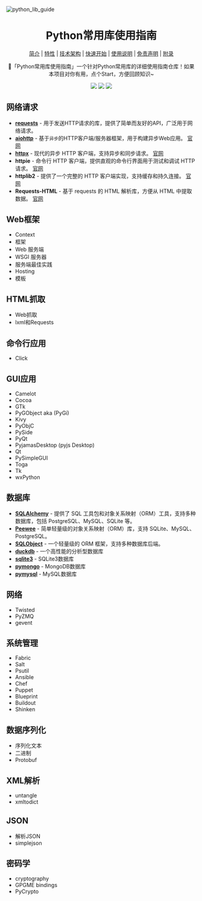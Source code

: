 ![python_lib_guide](https://socialify.git.ci/FearlessPeople/python_lib_guide/image?description=1&forks=1&language=1&name=1&owner=1&pattern=Circuit%20Board&pulls=1&stargazers=1&theme=Light)

<h1 align="center">Python常用库使用指南</h1>

<div align="center">

[简介](#简介) | [特性](#特性) | [技术架构](#技术架构) | [快速开始](#快速开始) | [使用说明](#使用说明) | [免责声明](#免责声明) | [附录](#附录)

🚀「Python常用库使用指南」一个针对Python常用库的详细使用指南仓库！如果本项目对你有用，点个Start，方便回顾知识~
<p align="center">
    <a target="_blank" href="https://www.python.org/downloads/release/python-3810/"><img src="https://img.shields.io/badge/Python-3.x-blue.svg" /></a>
    <a target="_blank" href='https://github.com/FearlessPeople/python_lib_guide'><img src="https://img.shields.io/github/stars/FearlessPeople/python_lib_guide?style=social"/></a>
    <a target="_blank" href="LICENSE"><img src="https://img.shields.io/:license-GPLv3-blue.svg"></a>
</p>
</div>

## 网络请求

- **[requests](https://github.com/FearlessPeople/python_lib_guide/tree/main/%E7%BD%91%E7%BB%9C%E8%AF%B7%E6%B1%82/requests)** - 用于发送HTTP请求的库，提供了简单而友好的API，广泛用于网络请求。
- **[aiohttp](https://github.com/FearlessPeople/python_lib_guide/tree/main/%E7%BD%91%E7%BB%9C%E8%AF%B7%E6%B1%82/aiohttp)** - 基于`异步`的HTTP客户端/服务器框架，用于构建异步Web应用。 [官网](https://docs.aiohttp.org/)
- **[httpx](https://github.com/FearlessPeople/python_lib_guide/tree/main/%E7%BD%91%E7%BB%9C%E8%AF%B7%E6%B1%82/httpx)** - 现代的异步 HTTP 客户端，支持异步和同步请求。 [官网](https://www.python-httpx.org/)
- **httpie** - 命令行 HTTP 客户端，提供直观的命令行界面用于测试和调试 HTTP 请求。 [官网](https://httpie.io/)
- **httplib2** - 提供了一个完整的 HTTP 客户端实现，支持缓存和持久连接。 [官网](https://httplib2.readthedocs.io/)
- **Requests-HTML** - 基于 requests 的 HTML 解析库，方便从 HTML 中提取数据。 [官网](https://requests-html.kennethreitz.org/)

## Web框架

- Context
- 框架
- Web 服务端
- WSGI 服务器
- 服务端最佳实践
- Hosting
- 模板

## HTML抓取

- Web抓取
- lxml和Requests

## 命令行应用

- Click

## GUI应用

- Camelot
- Cocoa
- GTk
- PyGObject aka (PyGi)
- Kivy
- PyObjC
- PySide
- PyQt
- PyjamasDesktop (pyjs Desktop)
- Qt
- PySimpleGUI
- Toga
- Tk
- wxPython

## 数据库

- **[SQLAlchemy](https://github.com/FearlessPeople/python_lib_guide/blob/main/%E6%95%B0%E6%8D%AE%E5%BA%93/SQLAlchemy/)** - 提供了 SQL 工具包和对象关系映射（ORM）工具，支持多种数据库，包括 PostgreSQL、MySQL、SQLite 等。
- **[Peewee](https://github.com/FearlessPeople/python_lib_guide/blob/main/%E6%95%B0%E6%8D%AE%E5%BA%93/Peewee/)** - 简单轻量级的对象关系映射（ORM）库，支持 SQLite、MySQL、PostgreSQL。
- **[SQLObject](https://github.com/FearlessPeople/python_lib_guide/blob/main/%E6%95%B0%E6%8D%AE%E5%BA%93/SQLObject/)** - 一个轻量级的 ORM 框架，支持多种数据库后端。
- **[duckdb](https://github.com/FearlessPeople/python_lib_guide/blob/main/%E6%95%B0%E6%8D%AE%E5%BA%93/duckdb/)** - 一个高性能的分析型数据库
- **[sqlite3](https://github.com/FearlessPeople/python_lib_guide/blob/main/%E6%95%B0%E6%8D%AE%E5%BA%93/sqlite3/)** - SQLite3数据库
- **[pymongo](https://github.com/FearlessPeople/python_lib_guide/blob/main/%E6%95%B0%E6%8D%AE%E5%BA%93/pymongo/)** - MongoDB数据库
- **[pymysql](https://github.com/FearlessPeople/python_lib_guide/blob/main/%E6%95%B0%E6%8D%AE%E5%BA%93/pymysql/)** - MySQL数据库

## 网络

- Twisted
- PyZMQ
- gevent

## 系统管理

- Fabric
- Salt
- Psutil
- Ansible
- Chef
- Puppet
- Blueprint
- Buildout
- Shinken

## 数据序列化

- 序列化文本
- 二进制
- Protobuf

## XML解析

- untangle
- xmltodict

## JSON

- 解析JSON
- simplejson

## 密码学

- cryptography
- GPGME bindings
- PyCrypto


